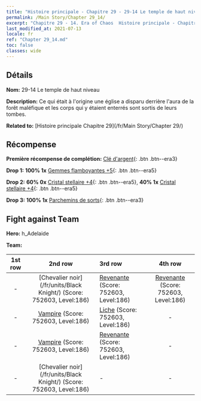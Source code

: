 ```yaml
---
title: "Histoire principale - Chapitre 29 - 29-14 Le temple de haut niveau"
permalink: /Main Story/Chapter 29_14/
excerpt: "Chapitre 29 - 14. Era of Chaos  Histoire principale - Chapitre 29_14. 29-14 Le temple de haut niveau"
last_modified_at: 2021-07-13
locale: fr
ref: "Chapter 29_14.md"
toc: false
classes: wide
---
```


## Détails

 **Nom:** 29-14 Le temple de haut niveau

 **Description:** Ce qui était à l'origine une église a disparu derrière l'aura de la forêt maléfique et les corps qui y étaient enterrés sont sortis de leurs tombes.

 **Related to:** [Histoire principale Chapitre 29](/fr/Main Story/Chapter 29/)

## Récompense

 **Première récompense de complétion:** [Clé d'argent](/ItemsFR/con_693/){: .btn .btn--era3}

 **Drop 1:** **100% 1x** [Gemmes flamboyantes +5](/ItemsFR/mat_100/){: .btn .btn--era5}

 **Drop 2:** **60% 0x** [Cristal stellaire +4](/ItemsFR/mat_94/){: .btn .btn--era5}, **40% 1x** [Cristal stellaire +4](/ItemsFR/mat_94/){: .btn .btn--era5}

 **Drop 3:** **100% 1x** [Parchemins de sorts](/ItemsFR/con_694/){: .btn .btn--era3}


## Fight against Team
 **Hero:** h_Adelaide

 **Team:**


  | 1st row | 2nd row | 3rd row | 4th row |
  |:----:|:----:|:----|:----:|
  | - | [Chevalier noir](/fr/units/Black Knight/) (Score: 752603, Level:186)  | [Revenante](/fr/units/Wight/) (Score: 752603, Level:186)  | [Revenante](/fr/units/Wight/) (Score: 752603, Level:186)  |
  | - | [Vampire](/fr/units/Vampire/) (Score: 752603, Level:186)  | [Liche](/fr/units/Lich/) (Score: 752603, Level:186)  | - |
  | - | [Vampire](/fr/units/Vampire/) (Score: 752603, Level:186)  | [Revenante](/fr/units/Wight/) (Score: 752603, Level:186)  | - |
  | - | [Chevalier noir](/fr/units/Black Knight/) (Score: 752603, Level:186)  | - | - |


